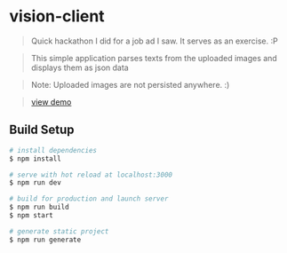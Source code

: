 # vision-client

> Quick hackathon I did for a job ad I saw. It serves as an exercise. :P

> This simple application parses texts from the uploaded images and displays them as json data

> Note: Uploaded images are not persisted anywhere. :) 

> [view demo](https://vision-client.netlify.com/)

## Build Setup

```bash
# install dependencies
$ npm install

# serve with hot reload at localhost:3000
$ npm run dev

# build for production and launch server
$ npm run build
$ npm start

# generate static project
$ npm run generate
```
